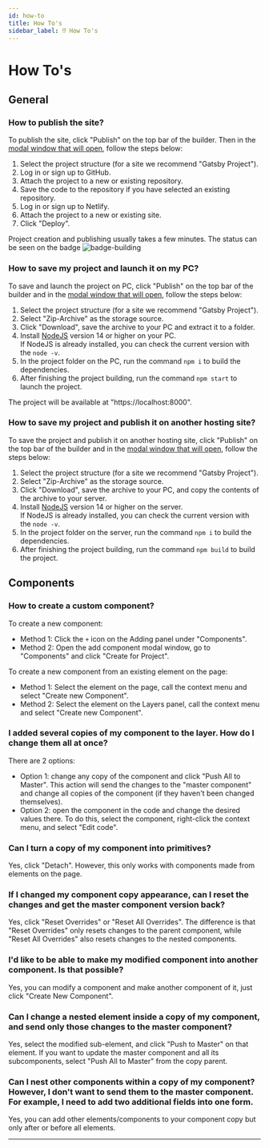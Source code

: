 ```yaml
---
id: how-to
title: How To's
sidebar_label: ⁉️ How To's
---
```


# How To's

## General

### **How to publish the site?**

To publish the site, click "Publish" on the top bar of the builder. Then in the [modal window that will open](/interface/top-bar/publication/overview), follow the steps below:

1. Select the project structure (for a site we recommend "Gatsby Project").
2. Log in or sign up to GitHub.
3. Attach the project to a new or existing repository.
4. Save the code to the repository if you have selected an existing repository.
5. Log in or sign up to Netlify.
6. Attach the project to a new or existing site.
7. Click "Deploy".

Project creation and publishing usually takes a few minutes. The status can be seen on the badge ![badge-building](/img/netlify-badge-building.svg)

### **How to save my project and launch it on my PC?**

To save and launch the project on PC, click "Publish" on the top bar of the builder and in the [modal window that will open](/interface/top-bar/publication/overview), follow the steps below:

1. Select the project structure (for a site we recommend "Gatsby Project").
2. Select "Zip-Archive" as the storage source.
3. Click "Download", save the archive to your PC and extract it to a folder.
4. Install [NodeJS](https://nodejs.org) version 14 or higher on your PC.<br/> If NodeJS is already installed, you can check the current version with the `node -v`.
5. In the project folder on the PC, run the command `npm i` to build the dependencies.
6. After finishing the project building, run the command `npm start` to launch the project.

The project will be available at "https://localhost:8000".

### **How to save my project and publish it on another hosting site?**

To save the project and publish it on another hosting site, click "Publish" on the top bar of the builder and in the [modal window that will open](/interface/top-bar/publication/overview), follow the steps below:

1. Select the project structure (for a site we recommend "Gatsby Project").
2. Select "Zip-Archive" as the storage source.
3. Click "Download", save the archive to your PC, and copy the contents of the archive to your server.
4. Install [NodeJS](https://nodejs.org) version 14 or higher on the server.<br/> If NodeJS is already installed, you can check the current version with the `node -v`.
5. In the project folder on the server, run the command `npm i` to build the dependencies.
6. After finishing the project building, run the command `npm build` to build the project.

## Components

### How to create a custom component?

To create a new component:

-   Method 1: Click the `+` icon on the Adding panel under "Components".
-   Method 2: Open the add component modal window, go to "Components" and click "Create for Project".

To create a new component from an existing element on the page:

-   Method 1: Select the element on the page, call the context menu and select "Create new Component".
-   Method 2: Select the element on the Layers panel, call the context menu and select "Create new Component".

### I added several copies of my component to the layer. How do I change them all at once?

There are 2 options:

-   Option 1: change any copy of the component and click "Push All to Master". This action will send the changes to the "master component" and change all copies of the component (if they haven't been changed themselves).
-   Option 2: open the component in the code and change the desired values there. To do this, select the component, right-click the context menu, and select "Edit code".

### Can I turn a copy of my component into primitives?

Yes, click "Detach". However, this only works with components made from elements on the page.

### If I changed my component copy appearance, can I reset the changes and get the master component version back?

Yes, click "Reset Overrides" or "Reset All Overrides". The difference is that "Reset Overrides" only resets changes to the parent component, while "Reset All Overrides" also resets changes to the nested components.

### I'd like to be able to make my modified component into another component. Is that possible?

Yes, you can modify a component and make another component of it, just click "Create New Component".

### Can I change a nested element inside a copy of my component, and send only those changes to the master component?

Yes, select the modified sub-element, and click "Push to Master" on that element. If you want to update the master component and all its subcomponents, select "Push All to Master" from the copy parent.

### Can I nest other components within a copy of my component? However, I don't want to send them to the master component. For example, I need to add two additional fields into one form.

Yes, you can add other elements/components to your component copy but only after or before all elements.

---
